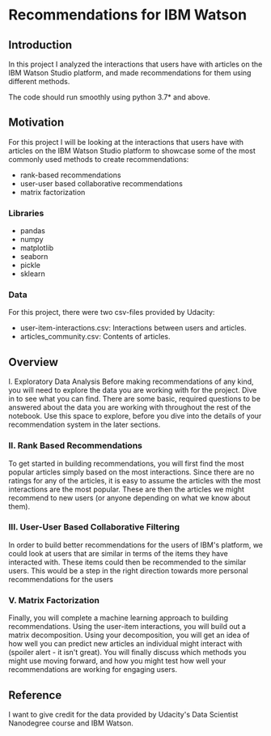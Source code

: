 # Recommendations for IBM Watson

## Introduction
In this project I analyzed the interactions that users have with articles on the IBM Watson Studio platform, and made recommendations for them using different methods.

The code should run smoothly using python 3.7* and above.

## Motivation
For this project I will be looking at the interactions that users have with articles on the IBM Watson Studio platform to showcase some of the most commonly used methods to create recommendations:

- rank-based recommendations
- user-user based collaborative recommendations
- matrix factorization

### Libraries
- pandas
- numpy
- matplotlib
- seaborn
- pickle
- sklearn

### Data
For this project, there were two csv-files provided by Udacity:
- user-item-interactions.csv: Interactions between users and articles.
- articles_community.csv: Contents of articles.

## Overview
I. Exploratory Data Analysis
Before making recommendations of any kind, you will need to explore the data you are working with for the project. Dive in to see what you can find. There are some basic, required questions to be answered about the data you are working with throughout the rest of the notebook. Use this space to explore, before you dive into the details of your recommendation system in the later sections.

### II. Rank Based Recommendations
To get started in building recommendations, you will first find the most popular articles simply based on the most interactions. Since there are no ratings for any of the articles, it is easy to assume the articles with the most interactions are the most popular. These are then the articles we might recommend to new users (or anyone depending on what we know about them).

### III. User-User Based Collaborative Filtering
In order to build better recommendations for the users of IBM's platform, we could look at users that are similar in terms of the items they have interacted with. These items could then be recommended to the similar users. This would be a step in the right direction towards more personal recommendations for the users

### V. Matrix Factorization
Finally, you will complete a machine learning approach to building recommendations. Using the user-item interactions, you will build out a matrix decomposition. Using your decomposition, you will get an idea of how well you can predict new articles an individual might interact with (spoiler alert - it isn't great). You will finally discuss which methods you might use moving forward, and how you might test how well your recommendations are working for engaging users.

## Reference
I want to give credit for the data provided by Udacity's Data Scientist Nanodegree course and IBM Watson.